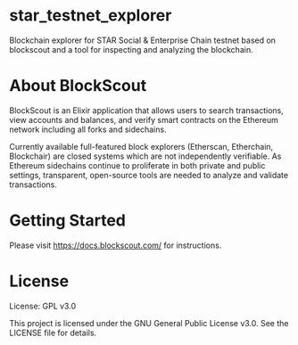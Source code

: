 # star_testnet_explorer
Blockchain explorer for STAR Social &amp; Enterprise Chain testnet based on blockscout and a tool for inspecting and analyzing the blockchain.

# About BlockScout
BlockScout is an Elixir application that allows users to search transactions, view accounts and balances, and verify smart contracts on the Ethereum network including all forks and sidechains.

Currently available full-featured block explorers (Etherscan, Etherchain, Blockchair) are closed systems which are not independently verifiable. As Ethereum sidechains continue to proliferate in both private and public settings, transparent, open-source tools are needed to analyze and validate transactions.

# Getting Started
Please visit https://docs.blockscout.com/ for instructions.

# License
License: GPL v3.0

This project is licensed under the GNU General Public License v3.0. See the LICENSE file for details.
